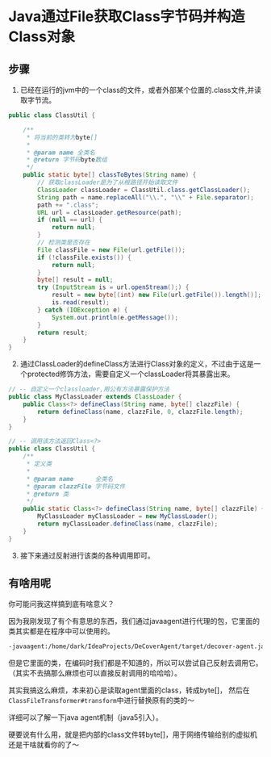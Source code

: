 # Java通过File获取Class字节码并构造Class对象

## 步骤

1. 已经在运行的jvm中的一个class的文件，或者外部某个位置的.class文件,并读取字节流。

```java
public class ClassUtil {

    /**
     * 将当前的类转为byte[]
     *
     * @param name 全类名
     * @return 字节码byte数组
     */
    public static byte[] classToBytes(String name) {
        // 获取classLoader是为了从根路径开始读取文件
        ClassLoader classLoader = ClassUtil.class.getClassLoader();
        String path = name.replaceAll("\\.", "\\" + File.separator);
        path += ".class";
        URL url = classLoader.getResource(path);
        if (null == url) {
            return null;
        }
        // 检测类是否存在
        File classFile = new File(url.getFile());
        if (!classFile.exists()) {
            return null;
        }
        byte[] result = null;
        try (InputStream is = url.openStream();) {
            result = new byte[(int) new File(url.getFile()).length()];
            is.read(result);
        } catch (IOException e) {
            System.out.println(e.getMessage());
        }
        return result;
    }
}
```

2. 通过ClassLoader的defineClass方法进行Class对象的定义，不过由于这是一个protected修饰方法，需要自定义一个classLoader将其暴露出来。

```java
// -- 自定义一个classloader,用公有方法暴露保护方法
public class MyClassLoader extends ClassLoader {
    public Class<?> defineClass(String name, byte[] clazzFile) {
        return defineClass(name, clazzFile, 0, clazzFile.length);
    }
}

// -- 调用该方法返回Class<?>
public class ClassUtil {
    /**
     * 定义类
     *
     * @param name      全类名
     * @param clazzFile 字节码文件
     * @return 类
     */
    public static Class<?> defineClass(String name, byte[] clazzFile) {
        MyClassLoader myClassLoader = new MyClassLoader();
        return myClassLoader.defineClass(name, clazzFile);
    }
}
```

3. 接下来通过反射进行该类的各种调用即可。

   

## 有啥用呢

你可能问我这样搞到底有啥意义？

因为我刚发现了有个有意思的东西，我们通过javaagent进行代理的包，它里面的类其实都是在程序中可以使用的。

```bash
-javaagent:/home/dark/IdeaProjects/DeCoverAgent/target/decover-agent.jar
```

但是它里面的类，在编码时我们都是不知道的，所以可以尝试自己反射去调用它。（其实不去搞那么麻烦也可以直接反射调用的哈哈哈）。

其实我搞这么麻烦，本来初心是读取agent里面的class，转成byte[]， 然后在`ClassFileTransformer#transform`中进行替换原有的类的～

详细可以了解一下java agent机制（java5引入）。



硬要说有什么用，就是把内部的class文件转byte[]，用于网络传输给别的虚拟机还是干啥就看你的了～